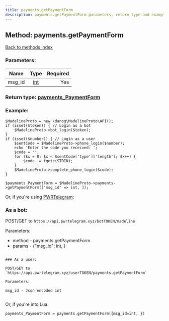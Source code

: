 ```yaml
---
title: payments.getPaymentForm
description: payments.getPaymentForm parameters, return type and example
---
```

## Method: payments.getPaymentForm  
[Back to methods index](index.md)


### Parameters:

| Name     |    Type       | Required |
|----------|:-------------:|---------:|
|msg\_id|[int](../types/int.md) | Yes|


### Return type: [payments\_PaymentForm](../types/payments_PaymentForm.md)

### Example:


```
$MadelineProto = new \danog\MadelineProto\API();
if (isset($token)) { // Login as a bot
    $MadelineProto->bot_login($token);
}
if (isset($number)) { // Login as a user
    $sentCode = $MadelineProto->phone_login($number);
    echo 'Enter the code you received: ';
    $code = '';
    for ($x = 0; $x < $sentCode['type']['length']; $x++) {
        $code .= fgetc(STDIN);
    }
    $MadelineProto->complete_phone_login($code);
}

$payments_PaymentForm = $MadelineProto->payments->getPaymentForm(['msg_id' => int, ]);
```

Or, if you're using [PWRTelegram](https://pwrtelegram.xyz):

### As a bot:

POST/GET to `https://api.pwrtelegram.xyz/botTOKEN/madeline`

Parameters:

* method - payments.getPaymentForm
* params - {"msg_id": int, }

```

### As a user:

POST/GET to `https://api.pwrtelegram.xyz/userTOKEN/payments.getPaymentForm`

Parameters:

msg_id - Json encoded int


```

Or, if you're into Lua:

```
payments_PaymentForm = payments.getPaymentForm({msg_id=int, })
```

